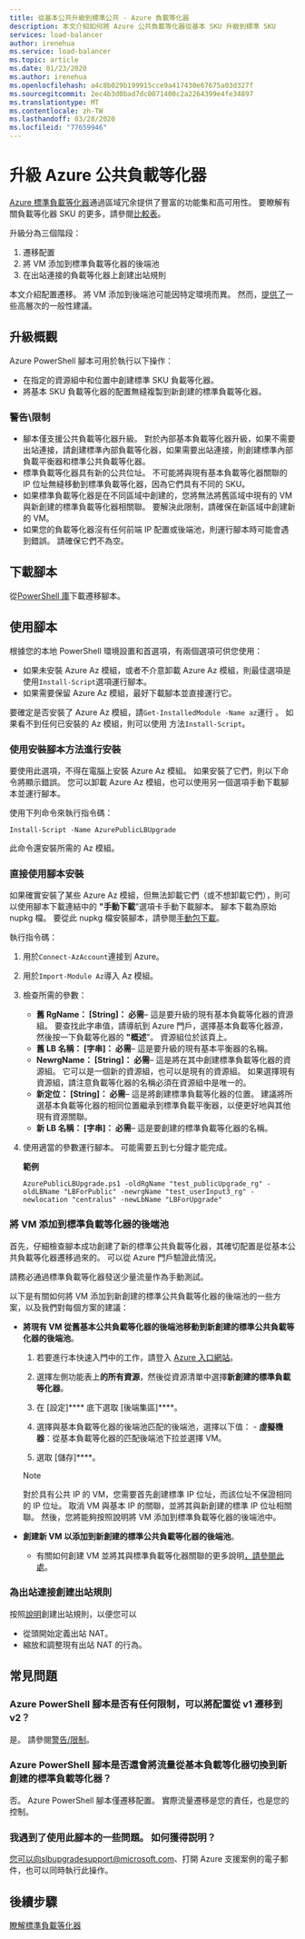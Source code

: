 ```yaml
---
title: 從基本公共升級到標準公共 - Azure 負載等化器
description: 本文介紹如何將 Azure 公共負載等化器從基本 SKU 升級到標準 SKU
services: load-balancer
author: irenehua
ms.service: load-balancer
ms.topic: article
ms.date: 01/23/2020
ms.author: irenehua
ms.openlocfilehash: a4c8b029b199915cce9a417430e67675a03d327f
ms.sourcegitcommit: 2ec4b3d0bad7dc0071400c2a2264399e4fe34897
ms.translationtype: MT
ms.contentlocale: zh-TW
ms.lasthandoff: 03/28/2020
ms.locfileid: "77659946"
---
```

# <a name="upgrade-azure-public-load-balancer"></a>升級 Azure 公共負載等化器
[Azure 標準負載等化器](load-balancer-overview.md)通過區域冗余提供了豐富的功能集和高可用性。 要瞭解有關負載等化器 SKU 的更多，請參閱[比較表](https://docs.microsoft.com/azure/load-balancer/concepts-limitations#skus)。

升級分為三個階段：

1. 遷移配置
2. 將 VM 添加到標準負載等化器的後端池
3. 在出站連接的負載等化器上創建出站規則

本文介紹配置遷移。 將 VM 添加到後端池可能因特定環境而異。 然而，[提供了](#add-vms-to-backend-pools-of-standard-load-balancer)一些高層次的一般性建議。

## <a name="upgrade-overview"></a>升級概觀

Azure PowerShell 腳本可用於執行以下操作：

* 在指定的資源組中和位置中創建標準 SKU 負載等化器。
* 將基本 SKU 負載等化器的配置無縫複製到新創建的標準負載等化器。

### <a name="caveatslimitations"></a>警告\限制

* 腳本僅支援公共負載等化器升級。 對於內部基本負載等化器升級，如果不需要出站連接，請創建標準內部負載等化器，如果需要出站連接，則創建標準內部負載平衡器和標準公共負載等化器。
* 標準負載等化器具有新的公共位址。 不可能將與現有基本負載等化器關聯的 IP 位址無縫移動到標準負載等化器，因為它們具有不同的 SKU。
* 如果標準負載等化器是在不同區域中創建的，您將無法將舊區域中現有的 VM 與新創建的標準負載等化器相關聯。 要解決此限制，請確保在新區域中創建新的 VM。
* 如果您的負載等化器沒有任何前端 IP 配置或後端池，則運行腳本時可能會遇到錯誤。 請確保它們不為空。

## <a name="download-the-script"></a>下載腳本

從[PowerShell 庫](https://www.powershellgallery.com/packages/AzurePublicLBUpgrade/1.0)下載遷移腳本。
## <a name="use-the-script"></a>使用腳本

根據您的本地 PowerShell 環境設置和首選項，有兩個選項可供您使用：

* 如果未安裝 Azure Az 模組，或者不介意卸載 Azure Az 模組，則最佳選項是使用`Install-Script`選項運行腳本。
* 如果需要保留 Azure Az 模組，最好下載腳本並直接運行它。

要確定是否安裝了 Azure Az 模組，請`Get-InstalledModule -Name az`運行 。 如果看不到任何已安裝的 Az 模組，則可以使用 方法`Install-Script`。

### <a name="install-using-the-install-script-method"></a>使用安裝腳本方法進行安裝

要使用此選項，不得在電腦上安裝 Azure Az 模組。 如果安裝了它們，則以下命令將顯示錯誤。 您可以卸載 Azure Az 模組，也可以使用另一個選項手動下載腳本並運行腳本。
  
使用下列命令來執行指令碼：

`Install-Script -Name AzurePublicLBUpgrade`

此命令還安裝所需的 Az 模組。  

### <a name="install-using-the-script-directly"></a>直接使用腳本安裝

如果確實安裝了某些 Azure Az 模組，但無法卸載它們（或不想卸載它們），則可以使用腳本下載連結中的 **"手動下載**"選項卡手動下載腳本。 腳本下載為原始 nupkg 檔。 要從此 nupkg 檔安裝腳本，請參閱[手動包下載](/powershell/scripting/gallery/how-to/working-with-packages/manual-download)。

執行指令碼：

1. 用於`Connect-AzAccount`連接到 Azure。

1. 用於`Import-Module Az`導入 Az 模組。

1. 檢查所需的參數：

   * **舊 RgName： [String]： 必需**– 這是要升級的現有基本負載等化器的資源組。 要查找此字串值，請導航到 Azure 門戶，選擇基本負載等化器源，然後按一下負載等化器的 **"概述**"。 資源組位於該頁上。
   * **舊 LB 名稱： [字串]： 必需**– 這是要升級的現有基本平衡器的名稱。 
   * **NewrgName： [String]： 必需**– 這是將在其中創建標準負載等化器的資源組。 它可以是一個新的資源組，也可以是現有的資源組。 如果選擇現有資源組，請注意負載等化器的名稱必須在資源組中是唯一的。 
   * **新定位： [String]： 必需**– 這是將創建標準負載等化器的位置。 建議將所選基本負載等化器的相同位置繼承到標準負載平衡器，以便更好地與其他現有資源關聯。
   * **新 LB 名稱： [字串]： 必需**– 這是要創建的標準負載等化器的名稱。
1. 使用適當的參數運行腳本。 可能需要五到七分鐘才能完成。

    **範例**

   ```azurepowershell
   AzurePublicLBUpgrade.ps1 -oldRgName "test_publicUpgrade_rg" -oldLBName "LBForPublic" -newrgName "test_userInput3_rg" -newlocation "centralus" -newLbName "LBForUpgrade"
   ```

### <a name="add-vms-to-backend-pools-of-standard-load-balancer"></a>將 VM 添加到標準負載等化器的後端池

首先，仔細檢查腳本成功創建了新的標準公共負載等化器，其確切配置是從基本公共負載等化器遷移過來的。 可以從 Azure 門戶驗證此情況。

請務必通過標準負載等化器發送少量流量作為手動測試。
  
以下是有關如何將 VM 添加到新創建的標準公共負載等化器的後端池的一些方案，以及我們對每個方案的建議：

* **將現有 VM 從舊基本公共負載等化器的後端池移動到新創建的標準公共負載等化器的後端池**。
    1. 若要進行本快速入門中的工作，請登入 [Azure 入口網站](https://portal.azure.com)。
 
    1. 選擇左側功能表上**的所有資源**，然後從資源清單中選擇**新創建的標準負載等化器**。
   
    1. 在 [設定]**** 底下選取 [後端集區]****。
   
    1. 選擇與基本負載等化器的後端池匹配的後端池，選擇以下值： 
      - **虛擬機器**：從基本負載等化器的匹配後端池下拉並選擇 VM。
    1. 選取 [儲存]****。
    >[!NOTE]
    >對於具有公共 IP 的 VM，您需要首先創建標準 IP 位址，而該位址不保證相同的 IP 位址。 取消 VM 與基本 IP 的關聯，並將其與新創建的標準 IP 位址相關聯。 然後，您將能夠按照說明將 VM 添加到標準負載等化器的後端池中。 

* **創建新 VM 以添加到新創建的標準公共負載等化器的後端池**。
    * 有關如何創建 VM 並將其與標準負載等化器關聯的更多說明[，請參閱此處](https://docs.microsoft.com/azure/load-balancer/quickstart-load-balancer-standard-public-portal#create-virtual-machines)。

### <a name="create-an-outbound-rule-for-outbound-connection"></a>為出站連接創建出站規則

按照[說明](https://docs.microsoft.com/azure/load-balancer/configure-load-balancer-outbound-portal#create-outbound-rule-configuration)創建出站規則，以便您可以
* 從頭開始定義出站 NAT。
* 縮放和調整現有出站 NAT 的行為。

## <a name="common-questions"></a>常見問題

### <a name="are-there-any-limitations-with-the-azure-powershell-script-to-migrate-the-configuration-from-v1-to-v2"></a>Azure PowerShell 腳本是否有任何限制，可以將配置從 v1 遷移到 v2？

是。 請參閱[警告/限制](#caveatslimitations)。

### <a name="does-the-azure-powershell-script-also-switch-over-the-traffic-from-my-basic-load-balancer-to-the-newly-created-standard-load-balancer"></a>Azure PowerShell 腳本是否還會將流量從基本負載等化器切換到新創建的標準負載等化器？

否。 Azure PowerShell 腳本僅遷移配置。 實際流量遷移是您的責任，也是您的控制。

### <a name="i-ran-into-some-issues-with-using-this-script-how-can-i-get-help"></a>我遇到了使用此腳本的一些問題。 如何獲得説明？
  
您可以向slbupgradesupport@microsoft.com、打開 Azure 支援案例的電子郵件，也可以同時執行此操作。

## <a name="next-steps"></a>後續步驟

[瞭解標準負載等化器](load-balancer-overview.md)
